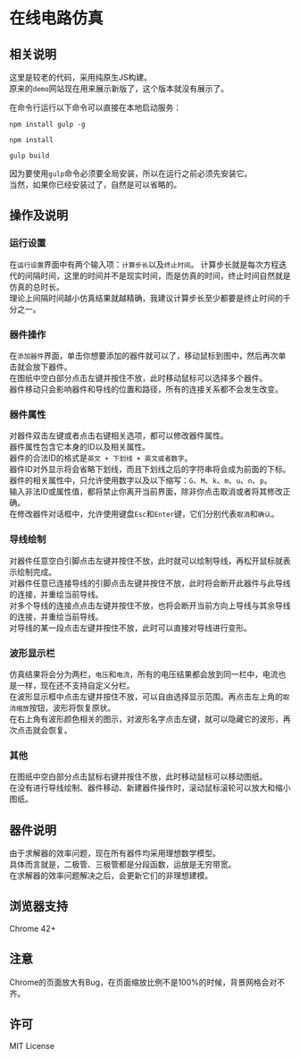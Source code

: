 # 在线电路仿真

## 相关说明
这里是较老的代码，采用纯原生JS构建。  
原来的`demo`网站现在用来展示新版了，这个版本就没有展示了。  

在命令行运行以下命令可以直接在本地启动服务：
```node
npm install gulp -g

npm install

gulp build
```
因为要使用`gulp`命令必须要全局安装，所以在运行之前必须先安装它。  
当然，如果你已经安装过了，自然是可以省略的。

## 操作及说明

### 运行设置
在`运行设置`界面中有两个输入项：`计算步长`以及`终止时间`。
计算步长就是每次方程迭代的间隔时间，这里的时间并不是现实时间，而是仿真的时间，终止时间自然就是仿真的总时长。  
理论上间隔时间越小仿真结果就越精确，我建议计算步长至少都要是终止时间的千分之一。  

### 器件操作
在`添加器件`界面，单击你想要添加的器件就可以了，移动鼠标到图中，然后再次单击就会放下器件。  
在图纸中空白部分点击左键并按住不放，此时移动鼠标可以选择多个器件。  
器件移动只会影响器件和导线的位置和路径，所有的连接关系都不会发生改变。  

### 器件属性
对器件双击左键或者点击右键相关选项，都可以修改器件属性。  
器件属性包含它本身的ID以及相关属性。  
器件的合法ID的格式是`英文 + 下划线 + 英文或者数字`。  
器件ID对外显示将会省略下划线，而且下划线之后的字符串将会成为前面的下标。  
器件的相关属性中，只允许使用数字以及以下缩写：`G`、`M`、`k`、`m`、`u`、`n`、`p`。  
输入非法ID或属性值，都将禁止你离开当前界面，除非你点击取消或者将其修改正确。  
在修改器件对话框中，允许使用键盘`Esc`和`Enter`键，它们分别代表`取消`和`确认`。  

### 导线绘制
对器件任意空白引脚点击左键并按住不放，此时就可以绘制导线，再松开鼠标就表示绘制完成。  
对器件任意已连接导线的引脚点击左键并按住不放，此时将会断开此器件与此导线的连接，并重绘当前导线。  
对多个导线的连接点点击左键并按住不放，也将会断开当前方向上导线与其余导线的连接，并重绘当前导线。  
对导线的某一段点击左键并按住不放，此时可以直接对导线进行变形。  

### 波形显示栏
仿真结果将会分为两栏，`电压`和`电流`，所有的电压结果都会放到同一栏中，电流也是一样，现在还不支持自定义分栏。  
在波形显示框中点击左键并按住不放，可以自由选择显示范围。再点击左上角的`取消缩放`按钮，波形将恢复原状。  
在右上角有波形颜色相关的图示，对波形名字点击左键，就可以隐藏它的波形，再次点击就会恢复。  

### 其他
在图纸中空白部分点击鼠标右键并按住不放，此时移动鼠标可以移动图纸。  
在没有进行导线绘制、器件移动、新建器件操作时，滚动鼠标滚轮可以放大和缩小图纸。  

## 器件说明
由于求解器的效率问题，现在所有器件均采用理想数学模型。  
具体而言就是，二极管、三极管都是分段函数，运放是无穷带宽。  
在求解器的效率问题解决之后，会更新它们的非理想建模。  

## 浏览器支持
Chrome 42+  

## 注意
Chrome的页面放大有Bug，在页面缩放比例不是100%的时候，背景网格会对不齐。

## 许可
MIT License